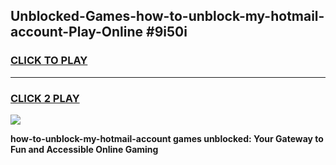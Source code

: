 
## Unblocked-Games-how-to-unblock-my-hotmail-account-Play-Online #9i50i
<h3>
<a href="https://news.freeplayer.one?title=how-to-unblock-my-hotmail-account&ref=3">CLICK TO PLAY</a></h3>
<hr>

<h3>
<a href="https://news.freeplayer.one?title=how-to-unblock-my-hotmail-account&ref=3">CLICK 2 PLAY</a>
  
</h3>

<a href="https://news.freeplayer.one?title=how-to-unblock-my-hotmail-account&ref=3"><img src="https://clearcache.store/games.png"></a>


**how-to-unblock-my-hotmail-account games unblocked: Your Gateway to Fun and Accessible Online Gaming**
